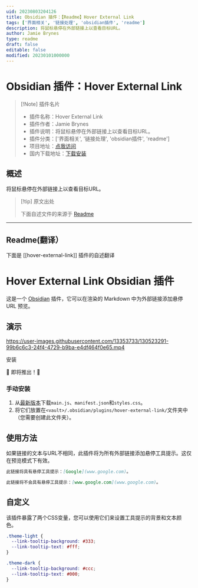 ```yaml
---
uid: 20230803204126
title: Obsidian 插件：【Readme】Hover External Link
tags: ['界面相关', '链接处理', 'obsidian插件', 'readme']
description: 将鼠标悬停在外部链接上以查看目标URL。
author: Jamie Brynes
type: readme
draft: false
editable: false
modified: 20230101000000
---
```


# Obsidian 插件：Hover External Link

> [!Note] 插件名片
> - 插件名称：Hover External Link
> - 插件作者：Jamie Brynes
> - 插件说明：将鼠标悬停在外部链接上以查看目标URL。
> - 插件分类：['界面相关', '链接处理', 'obsidian插件', 'readme']
> - 项目地址：[点我访问](https://github.com/jamiebrynes7/obsidian-hover-external-link)
> - 国内下载地址：[下载安装](https://pkmer.cn/products/plugin/pluginMarket/?hover-external-link)

## 概述

将鼠标悬停在外部链接上以查看目标URL。



> [!tip] 原文出处
> 
>下面自述文件的来源于 [Readme](https://ghproxy.net/https://raw.githubusercontent.com/jamiebrynes7/obsidian-hover-external-link/master/README.md)
> 

---

## Readme(翻译）

下面是 [[hover-external-link]] 插件的自述翻译


# Hover External Link Obsidian 插件

这是一个 [Obsidian](https://obsidian.md/) 插件，它可以在渲染的 Markdown 中为外部链接添加悬停 URL 预览。

## 演示

https://user-images.githubusercontent.com/13353733/130523291-99b6c6c3-24f4-4729-b9ba-e4df464f0e65.mp4

安装

🚧 即将推出！🚧

### 手动安装

1. 从[最新版本](https://github.com/jamiebrynes7/obsidian-hover-external-link/releases/latest)下载`main.js`、`manifest.json`和`styles.css`。
2. 将它们放置在`<vault>/.obsidian/plugins/hover-external-link/`文件夹中（您需要创建此文件夹）。

## 使用方法

如果链接的文本与URL不相同，此插件将为所有外部链接添加悬停工具提示。这仅在预览模式下有效。

```md
此链接将具有悬停工具提示：[Google](www.google.com)。

此链接将不会具有悬停工具提示：[www.google.com](www.google.com)。
```

## 自定义

该插件暴露了两个CSS变量，您可以使用它们来设置工具提示的背景和文本颜色。

```css
.theme-light {
  --link-tooltip-background: #333;
  --link-tooltip-text: #fff;
}

.theme-dark {
  --link-tooltip-background: #ccc;
  --link-tooltip-text: #000;
}
```



